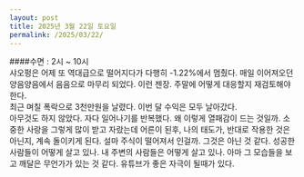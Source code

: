 ```yaml
---
layout: post
title: 2025년 3월 22일 토요일
permalink: /2025/03/22/
---
```

####수면 : 2시 ~ 10시<br/>
샤오펑은 어제 또 역대급으로 떨어지다가 다행히 -1.22%에서 멈췄다. 매일 이어져오던 양음양음에서 음음으로 마무리 되었다. 이런 젠장. 주말에 어떻게 대응할지 재검토해야한다.<br/>
최근 며칠 폭락으로 3천만원을 날렸다. 이번 달 수익은 모두 날아갔다.<br/>
아무것도 하지 않았다. 자다 일어나기를 반복했다. 왜 이렇게 열패감이 드는 것일까. 소중한 사랑을 그렇게 많이 받고 자랐는데 어른이 된후, 나의 태도가, 반대로 작용한 것은 아닌지, 계속 돌이키게 된다. 설마 주식이 떨어져서 인걸까. 그것은 아닌 것 같다. 성공한 사람들이 어떻게 살고 있나. 내 주변의 사람들은 어떻게 살고 있나. 아마 그 모습들을 보고 깨달은 무언가가 있는 것 같다. 유튜브가 좋은 자극이 될때가 있다.